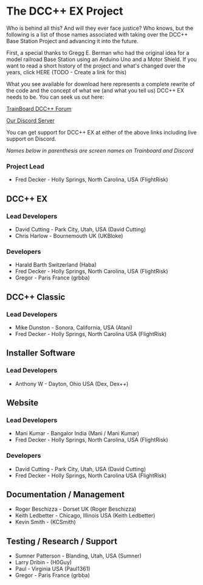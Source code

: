 # The DCC++ EX Project

Who is behind all this? And will they ever face justice? Who knows, but the following is a list of those names associated with taking over the DCC++ Base Station Project and advancing it into the future. 

First, a special thanks to Gregg E. Berman who had the original idea for a model railroad Base Station using an Arduino Uno and a Motor Shield. If you want to read a short history of the project and what's changed over the years, click HERE (TODO - Create a link for this)

What you see available for download here represents a complete rewrite of the code and the concept of what we (and what you tell us) DCC++ EX needs to be. You can seek us out here:

[TrainBoard DCC++ Forum](https://www.trainboard.com/highball/index.php?forums/dcc.177/)

[Our Discord Server](https://discord.gg/y2sB4Fp)

You can get support for DCC++ EX at either of the above links including live support on Discord.

_Names below in parenthesis are screen names on Trainboard and Discord_

### Project Lead

* Fred Decker - Holly Springs, North Carolina, USA (FlightRisk)

## DCC++ EX

### Lead Developers

* David Cutting - Park City, Utah, USA (David Cutting)
* Chris Harlow - Bournemouth UK (UKBloke)

### Developers

* Harald Barth Switzerland (Haba)
* Fred Decker - Holly Springs, North Carolina, USA (FlightRisk)
* Gregor - Paris France (grbba)

## DCC++ Classic

### Lead Developers

* Mike Dunston - Sonora, California, USA (Atani)
* Fred Decker - Holly Springs, North Carolina USA (FlightRisk)

## Installer Software

### Lead Developers

* Anthony W - Dayton, Ohio USA (Dex, Dex++)

## Website

### Lead Developers

* Mani Kumar - Bangalor India (Mani / Mani Kumar)
* Fred Decker - Holly Springs, North Carolina, USA (FlightRisk)

### Developers

* David Cutting - Park City, Utah, USA (David Cutting)
* Fred Decker - Holly Springs, North Carolina USA (FlightRisk)


## Documentation / Management

* Roger Beschizza - Dorset UK (Roger Beschizza)
* Keith Ledbetter - Chicago, Illinois USA (Keith Ledbetter)
* Kevin Smith - (KCSmith)

## Testing / Research / Support

* Sumner Patterson - Blanding, Utah, USA (Sumner)
* Larry Dribin - (H0Guy)
* Paul - Virginia USA (Paul1361)
* Gregor - Paris France (grbba)


